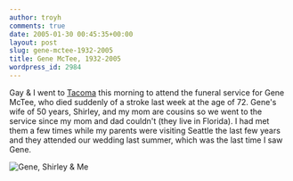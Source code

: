 ```yaml
---
author: troyh
comments: true
date: 2005-01-30 00:45:35+00:00
layout: post
slug: gene-mctee-1932-2005
title: Gene McTee, 1932-2005
wordpress_id: 2984
---
```


Gay & I went to [Tacoma](http://www.cityoftacoma.org/10Home/default.asp) this morning to attend the funeral service for Gene McTee, who died suddenly of a stroke last week at the age of 72. Gene's wife of 50 years, Shirley, and my mom are cousins so we went to the service since my mom and dad couldn't (they live in Florida). I had met them a few times while my parents were visiting Seattle the last few years and they attended our wedding last summer, which was the last time I saw Gene.

![Gene, Shirley & Me](http://troyandgay.com/pix/51130036.JPG)
